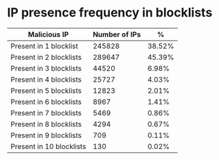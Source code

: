 # IP presence frequency in blocklists
| Malicious IP | Number of IPs | % |
|----|----|----|
| Present in 1 blocklist | 245828 | 38.52% |
| Present in 2 blocklists | 289647 | 45.39% |
| Present in 3 blocklists | 44520 | 6.98% |
| Present in 4 blocklists | 25727 | 4.03% |
| Present in 5 blocklists | 12823 | 2.01% |
| Present in 6 blocklists | 8967 | 1.41% |
| Present in 7 blocklists | 5469 | 0.86% |
| Present in 8 blocklists | 4294 | 0.67% |
| Present in 9 blocklists | 709 | 0.11% |
| Present in 10 blocklists | 130 | 0.02% |
